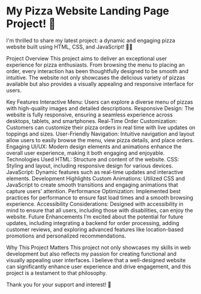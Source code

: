  # My Pizza Website Landing Page Project! 🍕
I'm thrilled to share my latest project: a dynamic and engaging pizza website built using HTML, CSS, and JavaScript! 🚀🍕

Project Overview
This project aims to deliver an exceptional user experience for pizza enthusiasts. From browsing the menu to placing an order, every interaction has been thoughtfully designed to be smooth and intuitive. The website not only showcases the delicious variety of pizzas available but also provides a visually appealing and responsive interface for users.

Key Features
Interactive Menu: Users can explore a diverse menu of pizzas with high-quality images and detailed descriptions.
Responsive Design: The website is fully responsive, ensuring a seamless experience across desktops, tablets, and smartphones.
Real-Time Order Customization: Customers can customize their pizza orders in real time with live updates on toppings and sizes.
User-Friendly Navigation: Intuitive navigation and layout allow users to easily browse the menu, view pizza details, and place orders.
Engaging UI/UX: Modern design elements and animations enhance the overall user experience, making it both engaging and enjoyable.
Technologies Used
HTML: Structure and content of the website.
CSS: Styling and layout, including responsive design for various devices.
JavaScript: Dynamic features such as real-time updates and interactive elements.
Development Highlights
Custom Animations: Utilized CSS and JavaScript to create smooth transitions and engaging animations that capture users' attention.
Performance Optimization: Implemented best practices for performance to ensure fast load times and a smooth browsing experience.
Accessibility Considerations: Designed with accessibility in mind to ensure that all users, including those with disabilities, can enjoy the website.
Future Enhancements
I’m excited about the potential for future updates, including integrating a backend for order processing, adding customer reviews, and exploring advanced features like location-based promotions and personalized recommendations.

Why This Project Matters
This project not only showcases my skills in web development but also reflects my passion for creating functional and visually appealing user interfaces. I believe that a well-designed website can significantly enhance user experience and drive engagement, and this project is a testament to that philosophy.



Thank you for your support and interest! 🙌 
